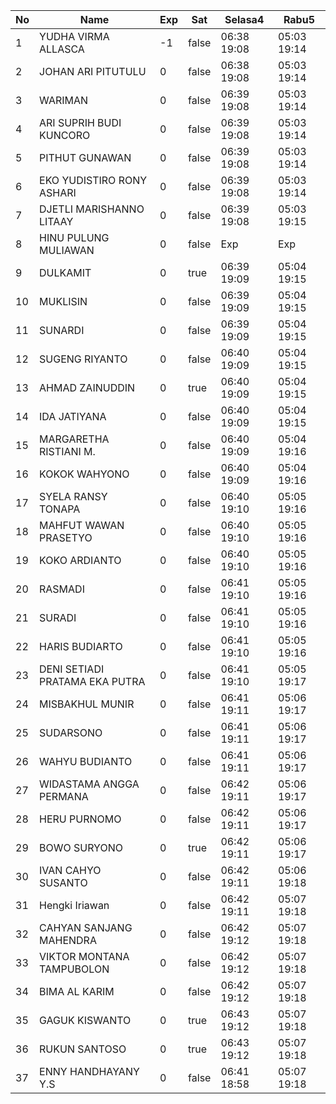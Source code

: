 | No | Name | Exp | Sat | Selasa4 | Rabu5 |
|-----|-----|-----|-----|-----|-----|
| 1 | YUDHA VIRMA ALLASCA | -1 | false | 06:38 19:08 | 05:03 19:14 |
| 2 | JOHAN ARI PITUTULU | 0 | false | 06:38 19:08 | 05:03 19:14 |
| 3 | WARIMAN | 0 | false | 06:39 19:08 | 05:03 19:14 |
| 4 | ARI SUPRIH BUDI KUNCORO | 0 | false | 06:39 19:08 | 05:03 19:14 |
| 5 | PITHUT GUNAWAN | 0 | false | 06:39 19:08 | 05:03 19:14 |
| 6 | EKO YUDISTIRO RONY ASHARI | 0 | false | 06:39 19:08 | 05:03 19:14 |
| 7 | DJETLI MARISHANNO LITAAY | 0 | false | 06:39 19:08 | 05:03 19:15 |
| 8 | HINU PULUNG MULIAWAN | 0 | false | Exp | Exp |
| 9 | DULKAMIT | 0 | true | 06:39 19:09 | 05:04 19:15 |
| 10 | MUKLISIN | 0 | false | 06:39 19:09 | 05:04 19:15 |
| 11 | SUNARDI | 0 | false | 06:39 19:09 | 05:04 19:15 |
| 12 | SUGENG RIYANTO | 0 | false | 06:40 19:09 | 05:04 19:15 |
| 13 | AHMAD ZAINUDDIN | 0 | true | 06:40 19:09 | 05:04 19:15 |
| 14 | IDA JATIYANA | 0 | false | 06:40 19:09 | 05:04 19:15 |
| 15 | MARGARETHA RISTIANI M. | 0 | false | 06:40 19:09 | 05:04 19:16 |
| 16 | KOKOK WAHYONO | 0 | false | 06:40 19:09 | 05:04 19:16 |
| 17 | SYELA RANSY TONAPA | 0 | false | 06:40 19:10 | 05:05 19:16 |
| 18 | MAHFUT WAWAN PRASETYO | 0 | false | 06:40 19:10 | 05:05 19:16 |
| 19 | KOKO ARDIANTO | 0 | false | 06:40 19:10 | 05:05 19:16 |
| 20 | RASMADI | 0 | false | 06:41 19:10 | 05:05 19:16 |
| 21 | SURADI | 0 | false | 06:41 19:10 | 05:05 19:16 |
| 22 | HARIS BUDIARTO | 0 | false | 06:41 19:10 | 05:05 19:16 |
| 23 | DENI SETIADI PRATAMA EKA PUTRA | 0 | false | 06:41 19:10 | 05:05 19:17 |
| 24 | MISBAKHUL MUNIR | 0 | false | 06:41 19:11 | 05:06 19:17 |
| 25 | SUDARSONO | 0 | false | 06:41 19:11 | 05:06 19:17 |
| 26 | WAHYU BUDIANTO | 0 | false | 06:41 19:11 | 05:06 19:17 |
| 27 | WIDASTAMA ANGGA PERMANA | 0 | false | 06:42 19:11 | 05:06 19:17 |
| 28 | HERU PURNOMO | 0 | false | 06:42 19:11 | 05:06 19:17 |
| 29 | BOWO SURYONO | 0 | true | 06:42 19:11 | 05:06 19:17 |
| 30 | IVAN CAHYO SUSANTO | 0 | false | 06:42 19:11 | 05:06 19:18 |
| 31 | Hengki Iriawan | 0 | false | 06:42 19:11 | 05:07 19:18 |
| 32 | CAHYAN SANJANG MAHENDRA | 0 | false | 06:42 19:12 | 05:07 19:18 |
| 33 | VIKTOR MONTANA TAMPUBOLON | 0 | false | 06:42 19:12 | 05:07 19:18 |
| 34 | BIMA AL KARIM | 0 | false | 06:42 19:12 | 05:07 19:18 |
| 35 | GAGUK KISWANTO | 0 | true | 06:43 19:12 | 05:07 19:18 |
| 36 | RUKUN SANTOSO | 0 | true | 06:43 19:12 | 05:07 19:18 |
| 37 | ENNY HANDHAYANY Y.S | 0 | false | 06:41 18:58 | 05:07 19:18 |
